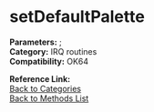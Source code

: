 # setDefaultPalette

**Parameters:** ;  
**Category:** IRQ routines  
**Compatibility:** OK64  

**Reference Link:**  
[Back to Categories](../categories/irq_routines.md)  
[Back to Methods List](../../SUMMARY.md)
